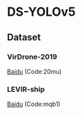 # DS-YOLOv5
## Dataset

### VirDrone-2019  
[Baidu]([https://www.baidu.com/](https://pan.baidu.com/s/1EURrYTJ9H_Z79wIWfbtrUw?pwd=20mu)) (Code:20mu)  
### LEVIR-ship  
[Baidu]([https://www.baidu.com/](https://pan.baidu.com/s/1KKkAjmh_BMQHg8jZz-nvqA?pwd=mqb1)https://pan.baidu.com/s/1KKkAjmh_BMQHg8jZz-nvqA?pwd=mqb1) (Code:mqb1)  
